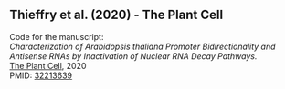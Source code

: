 ## Thieffry et al. (2020) - The Plant Cell
Code for the manuscript:<br>
<i>Characterization of Arabidopsis thaliana Promoter Bidirectionality and Antisense RNAs by Inactivation of Nuclear RNA Decay Pathways.</i><br>
[The Plant Cell](http://www.plantcell.org/content/32/6/1845), 2020<br>
PMID: [32213639](https://pubmed.ncbi.nlm.nih.gov/32213639/)
